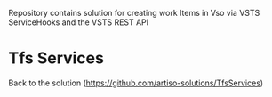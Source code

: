 Repository contains solution for creating work Items in Vso via VSTS ServiceHooks and the VSTS REST API

# Tfs Services
Back to the solution (https://github.com/artiso-solutions/TfsServices)
